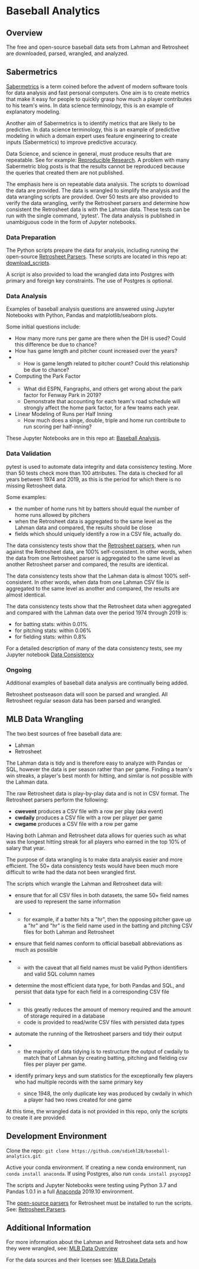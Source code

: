 # Baseball Analytics

## Overview

The free and open-source baseball data sets from Lahman and Retrosheet are downloaded, parsed, wrangled, and analyzed.

## Sabermetrics

[Sabermetrics](https://en.wikipedia.org/wiki/Sabermetrics) is a term coined before the advent of modern software tools for data analysis and fast personal computers. One aim is to create metrics that make it easy for people to quickly grasp how much a player contributes to his team's wins. In data science terminology, this is an example of explanatory modeling.

Another aim of Sabermetrics is to identify metrics that are likely to be predictive. In data science terminology, this is an example of predictive modeling in which a domain expert uses feature engineering to create inputs (Sabermetrics) to improve predictive accuracy.

Data Science, and science in general, must produce results that are repeatable. See for example: [Reproducible Research](https://en.wikipedia.org/wiki/Reproducibility#Reproducible_research). A problem with many Sabermetric blog posts is that the results cannot be reproduced because the queries that created them are not published.

The emphasis here is on repeatable data analysis. The scripts to download the data are provided.  The data is wrangled to simplify the analysis and the data wrangling scripts are provided. Over 50 tests are also provided to verify the data wrangling, verify the Retrosheet parsers and determine how consistent the Retrosheet data is with the Lahman data. These tests can be run with the single command, 'pytest'. The data analysis is published in unambiguous code in the form of Jupyter notebooks.

### Data Preparation

The Python scripts prepare the data for analysis, including running the open-source [Retrosheet Parsers](https://github.com/sdiehl28/baseball-analytics/blob/master/RetrosheetParsers.md). These scripts are located in this repo at: [download_scripts](https://github.com/sdiehl28/baseball-analytics/tree/master/download_scripts).

A script is also provided to load the wrangled data into Postgres with primary and foreign key constraints. The use of Postgres is optional.

### Data Analysis

Examples of baseball analysis questions are answered using Jupyter Notebooks with Python, Pandas and matplotlib/seaborn plots.

Some initial questions include:

- How many more runs per game are there when the DH is used? Could this difference be due to chance?
- How has game length and pitcher count increased over the years?
- - How is game length related to pitcher count? Could this relationship be due to chance?
- Computing the Park Factor
- - What did ESPN, Fangraphs, and others get wrong about the park factor for Fenway Park in 2019?
  - Demonstrate that accounting for each team's road schedule will strongly affect the home park factor, for a few teams each year.
- Linear Modeling of Runs per Half Inning
  - How much does a singe, double, triple and home run contribute to run scoring per half-inning?

These Jupyter Notebooks are in this repo at: [Baseball Analysis](https://github.com/sdiehl28/baseball-analytics/tree/master/baseball_jupyter_nb).

### Data Validation

pytest is used to automate data integrity and data consistency testing. More than 50 tests check more than 100 attributes. The data is checked for all years between 1974 and 2019, as this is the period for which there is no missing Retrosheet data.

Some examples:

- the number of home runs hit by batters should equal the number of home runs allowed by pitchers
- when the Retrosheet data is aggregated to the same level as the Lahman data and compared, the results should be close
- fields which should uniquely identify a row in a CSV file, actually do.

The data consistency tests show that the [Retrosheet parsers](http://chadwick.sourceforge.net/doc/index.html), when run against the Retrosheet data, are 100% self-consistent. In other words, when the data from one Retrosheet parser is aggregated to the same level as another Retrosheet parser and compared, the results are identical.

The data consistency tests show that the Lahman data is almost 100% self-consistent. In other words, when data from one Lahman CSV file is aggregated to the same level as another and compared, the results are almost identical.

The data consistency tests show that the Retrosheet data when aggregated and compared with the Lahman data over the period 1974 through 2019 is:

- for batting stats: within 0.01%
- for pitching stats: within 0.06%
- for fielding stats: within 0.8%

For a detailed description of many of the data consistency tests, see my Jupyter notebook [Data Consistency](https://nbviewer.jupyter.org/github/sdiehl28/baseball-analytics/blob/master/baseball_jupyter_nb/02_Data_Consistency_CSV.ipynb)

### Ongoing

Additional examples of baseball data analysis are continually being added.

Retrosheet postseason data will soon be parsed and wrangled. All Retrosheet regular season data has been parsed and wrangled.

## MLB Data Wrangling

The two best sources of free baseball data are:

- Lahman
- Retrosheet

The Lahman data is tidy and is therefore easy to analyze with Pandas or SQL, however the data is per season rather than per game. Finding a team's win streaks, a player's best month for hitting, and similar is not possible with the Lahman data.

The raw Retrosheet data is play-by-play data and is not in CSV format. The Retrosheet parsers perform the following:

- **cwevent** produces a CSV file with a row per play (aka event)
- **cwdaily** produces a CSV file with a row per player per game
- **cwgame** produces a CSV file with a row per game

Having both Lahman and Retrosheet data allows for queries such as what was the longest hitting streak for all players who earned in the top 10% of salary that year.

The purpose of data wrangling is to make data analysis easier and more efficient. The 50+ data consistency tests would have been much more difficult to write had the data not been wrangled first.

The scripts which wrangle the Lahman and Retrosheet data will:

- ensure that for all CSV files in both datasets, the same 50+ field names are used to represent the same information

- - for example, if a batter hits a "hr", then the opposing pitcher gave up a "hr" and "hr" is the field name used in the batting and pitching CSV files for both Lahman and Retrosheet

- ensure that field names conform to official baseball abbreviations as much as possible

- - with the caveat that all field names must be valid Python identifiers and valid SQL column names

- determine the most efficient data type, for both Pandas and SQL, and persist that data type for each field in a corresponding CSV file

- - this greatly reduces the amount of memory required and the amount of storage required in a database
  - code is provided to read/write CSV files with persisted data types

- automate the running of the Retrosheet parsers and tidy their output

- - the majority of data tidying is to restructure the output of cwdaily to match that of Lahman by creating batting, pitching and fielding csv files per player per game.

- identify primary keys and sum statistics for the exceptionally few players who had multiple records with the same primary key

  - since 1948, the only duplicate key was produced by cwdaily in which a player had two rows created for one game

At this time, the wrangled data is not provided in this repo, only the scripts to create it are provided.

## Development Environment

Clone the repo: `git clone https://github.com/sdiehl28/baseball-analytics.git`

Active your conda environment.  If creating a new conda environment, run `conda install anaconda`.  If using Postgres, also run `conda install psycopg2`

The scripts and Jupyter Notebooks were testing using Python 3.7 and Pandas 1.0.1 in a full [Anaconda](https://www.anaconda.com/distribution/) 2019.10 environment.

The [open-source parsers](https://sourceforge.net/projects/chadwick/) for Retrosheet must be installed to run the scripts. See: [Retrosheet Parsers](https://github.com/sdiehl28/baseball-analytics/blob/master/RetrosheetParsers.md).

## Additional Information

For more information about the Lahman and Retrosheet data sets and how they were wrangled, see: [MLB Data Overview](https://github.com/sdiehl28/baseball-analytics/blob/master/MLB_Data_Overview.md)

For the data sources and their licenses see: [MLB Data Details](https://github.com/sdiehl28/baseball-analytics/blob/master/MLB_Data_Details.md)